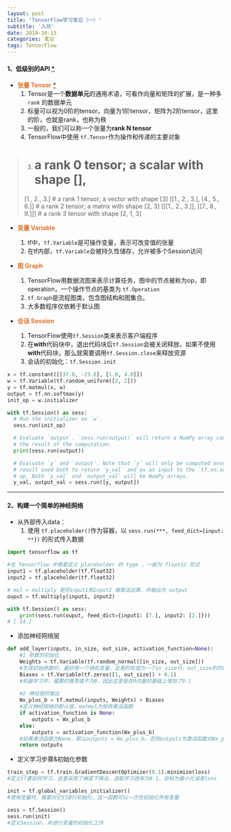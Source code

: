 ```yaml
---
layout: post
title: 'TensorFlow学习笔记（一）'
subtitle: '入坑'
date: 2018-10-13
categories: 笔记
tags: TensorFlow
---
```


#### 1、低级别的API [\*](https://www.tensorflow.org/programmers_guide/low_level_intro?hl=zh-cn)



-  **<span style="color:#df732c">张量 Tensor</span>** [\*](https://zh.wikipedia.org/wiki/%E5%BC%B5%E9%87%8F)
    1. Tensor是一个**数据单元**的通用术语，可看作向量和矩阵的扩展，是一种多 `rank` 的数据单元
    2. 标量可以视为0阶的tensor，向量为1阶tensor，矩阵为2阶tensor，这里的阶，也就是rank，也称为秩
    3. 一般的，我们可以称一个张量为**rank N tensor**
    4. TensorFlow中使用 `tf.Tensor`作为操作和传递的主要对象


> 3. # a rank 0 tensor; a scalar with shape [],
> [1., 2., 3.] # a rank 1 tensor; a vector with shape [3]
> [[1., 2., 3.], [4., 5., 6.]] # a rank 2 tensor; a matrix with shape [2, 3]
> [[[1., 2., 3.]], [[7., 8., 9.]]] # a rank 3 tensor with shape [2, 1, 3]


- **<span style="color:#df732c">变量 Variable</span>**
    1. tf中，`tf.Variable`是可操作变量，表示可改变值的张量
    2. 在tf内部，`tf.Variable`会被持久性储存，允许被多个Session访问

- **<span style="color:#df732c">图 Graph</span>**
    1. TensorFlow用数据流图来表示计算任务，图中的节点被称为op，即operation，一个操作节点的基类为 `tf.Operation`
    2. `tf.Graph`是流程图类，包含图结构和图集合。
    3. 大多数程序仅依赖于默认图

- **<span style="color:#df732c">会话 Session</span>**
    1. TensorFlow使用`tf.Session`类来表示客户端程序
    2. 在**with**代码块中，退出代码块后`tf.Session`会被关闭释放，如果不使用**with**代码块，那么就需要调用`tf.Session.close`来释放资源
    3. 会话的初始化：`tf.Session.init`

```python
x = tf.constant([[37.0, -23.0], [1.0, 4.0]])
w = tf.Variable(tf.random_uniform([2, 2]))
y = tf.matmul(x, w)
output = tf.nn.softmax(y)
init_op = w.initializer

with tf.Session() as sess:
  # Run the initializer on `w`.
  sess.run(init_op)

  # Evaluate `output`. `sess.run(output)` will return a NumPy array containing
  # the result of the computation.
  print(sess.run(output))

  # Evaluate `y` and `output`. Note that `y` will only be computed once, and its
  # result used both to return `y_val` and as an input to the `tf.nn.softmax()`
  # op. Both `y_val` and `output_val` will be NumPy arrays.
  y_val, output_val = sess.run([y, output])

```

---

#### 2、构建一个简单的神经网络

- 从外部传入data：
    1. 使用 `tf.placeholder()`作为容器，以 `sess.run(***, feed_dict={input: **})` 的形式传入数据

```python
import tensorflow as tf

#在 Tensorflow 中需要定义 placeholder 的 type ，一般为 float32 形式
input1 = tf.placeholder(tf.float32)
input2 = tf.placeholder(tf.float32)

# mul = multiply 是将input1和input2 做乘法运算，并输出为 output 
ouput = tf.multiply(input1, input2)    

with tf.Session() as sess:
    print(sess.run(ouput, feed_dict={input1: [7.], input2: [2.]}))
# [ 14.]
```

- 添加神经网络层

```python
def add_layer(inputs, in_size, out_size, activation_function=None):
    #1 参数的初始化
    Weights = tf.Variable(tf.random_normal([in_size, out_size]))
    #生成初始参数时，最好用一个随机变量，这里的权值为一个in_size行，out_size列的随机变量矩阵
    Biases = tf.Variable(tf.zeros([1, out_size]) + 0.1)
    #机器学习中，偏置的推荐值不为0，因此这里是在0向量的基础上增加了0.1
    
    #2 神经层的输出
    Wx_plus_b = tf.matmul(inputs, Weights) + Biases
    #定义神经网络的默认值，matmul为矩阵乘法函数
    if activation_function is None:
        outputs = Wx_plus_b
    else:
        outputs = activation_function(Wx_plus_b)
    #如果激活函数为None，那么outputs = Wx_plus_b，否则outputs为激活函数对Wx_plus_b的响应值
    return outputs
```

- 定义学习步骤&初始化参数

```python
train_step = tf.train.GradientDescentOptimizer(0.1).minimize(loss)
#定义tf要如何学习，这里采用了梯度下降法，选取学习效率为0.1，目标为最小化误差loss

init = tf.global_variables_initializer()
#使用变量时，需要对它们进行初始化，这一函数可以一次性初始化所有变量

sess = tf.Session()
sess.run(init)
#定义Session，并进行变量的初始化工作
```